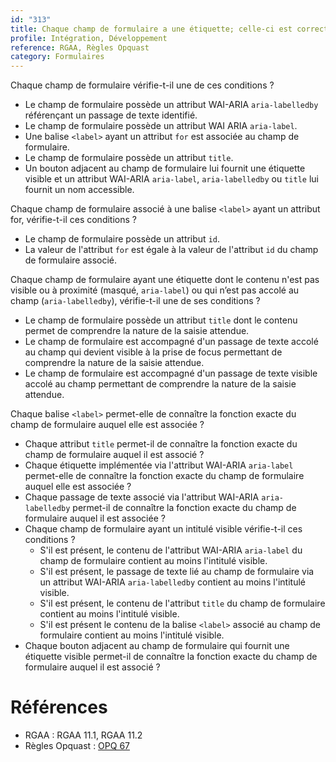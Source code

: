 ```yaml
---
id: "313"
title: Chaque champ de formulaire a une étiquette; celle-ci est correctement reliée au champ.
profile: Intégration, Développement
reference: RGAA, Règles Opquast
category: Formulaires
---
```


Chaque champ de formulaire vérifie-t-il une de ces conditions ?
* Le champ de formulaire possède un attribut WAI-ARIA `aria-labelledby` référençant un passage de texte identifié.
* Le champ de formulaire possède un attribut WAI ARIA `aria-label`.
* Une balise `<label>` ayant un attribut `for` est associée au champ de formulaire.
* Le champ de formulaire possède un attribut `title`.
* Un bouton adjacent au champ de formulaire lui fournit une étiquette visible et un attribut WAI-ARIA `aria-label`, `aria-labelledby` ou `title` lui fournit un nom accessible.

Chaque champ de formulaire associé à une balise `<label>` ayant un attribut for, vérifie-t-il ces conditions ?
* Le champ de formulaire possède un attribut `id`.
* La valeur de l'attribut `for` est égale à la valeur de l'attribut `id` du champ de formulaire associé.

Chaque champ de formulaire ayant une étiquette dont le contenu n'est pas visible ou à proximité (masqué, `aria-label`) ou qui n’est pas accolé au champ (`aria-labelledby`), vérifie-t-il une de ses conditions ?
* Le champ de formulaire possède un attribut `title` dont le contenu permet de comprendre la nature de la saisie attendue.
* Le champ de formulaire est accompagné d'un passage de texte accolé au champ qui devient visible à la prise de focus permettant de comprendre la nature de la saisie attendue.
* Le champ de formulaire est accompagné d'un passage de texte visible accolé au champ permettant de comprendre la nature de la saisie attendue.

Chaque balise `<label>` permet-elle de connaître la fonction exacte du champ de formulaire auquel elle est associée ?
* Chaque attribut `title` permet-il de connaître la fonction exacte du champ de formulaire auquel il est associé ?
* Chaque étiquette implémentée via l'attribut WAI-ARIA `aria-label` permet-elle de connaître la fonction exacte du champ de formulaire auquel elle est associée ?
* Chaque passage de texte associé via l'attribut WAI-ARIA `aria-labelledby` permet-il de connaître la fonction exacte du champ de formulaire auquel il est associée ?
* Chaque champ de formulaire ayant un intitulé visible vérifie-t-il ces conditions ?
  * S'il est présent, le contenu de l'attribut WAI-ARIA `aria-label` du champ de formulaire contient au moins l'intitulé visible.
  * S'il est présent, le passage de texte lié au champ de formulaire via un attribut WAI-ARIA `aria-labelledby` contient au moins l'intitulé visible.
  * S'il est présent, le contenu de l'attribut `title` du champ de formulaire contient au moins l'intitulé visible.
  * S'il est présent le contenu de la balise `<label>` associé au champ de formulaire contient au moins l'intitulé visible.
* Chaque bouton adjacent au champ de formulaire qui fournit une étiquette visible permet-il de connaître la fonction exacte du champ de formulaire auquel il est associé ?

# Références

*   RGAA : RGAA 11.1, RGAA 11.2
*   Règles Opquast : [OPQ 67](https://checklists.opquast.com/fr/assurance-qualite-web/chaque-champ-de-formulaire-est-associe-dans-le-code-source-a-une-etiquette-qui-lui-est-propre)
